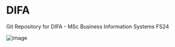 # DIFA
Git Repository for DIFA - MSc Business Information Systems FS24

![image](https://github.com/user-attachments/assets/7db88286-3740-4f15-82cf-5c327f39562c)
